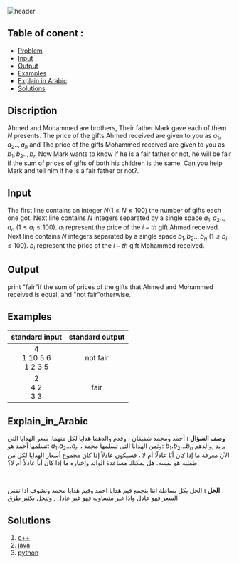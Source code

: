    ![header](https://capsule-render.vercel.app/api?type=waving&color=FFAEC9&height=300&section=header&text=F.%20Gifts&descAlignY=51&descAlign=62)

## Table of conent :
   * [Problem](#Discription)
   * [Input](#Input)
   * [Output](#Output)
   * [Examples](#Examples)
   * [Explain in Arabic](#Explain_in_Arabic)
   * [Solutions](#Solutions)


## Discription
Ahmed and Mohammed are brothers, Their father Mark gave each of them $N$ presents. The price of the gifts Ahmed received are given to you as $a_1,a_2..,a_n$ and The price of the gifts Mohammed received are given to you as $b_1,b_2..,b_n$
Now Mark wants to know if he is a fair father or not, he will be fair if the sum of prices of gifts of both his children is the same. Can you help Mark and tell him if he is a fair father or not?.


## Input
The first line contains an integer $N (1 ≤ N ≤ 100)$ the number of gifts each one got.
Next line contains $N$ integers separated by a single space $a_1,a_2..,a_n$ $(1 ≤ a_i≤ 100)$. $a_i$ represent the price of the $i−th$ gift Ahmed received.
Next line contains $N$ integers separated by a single space $b_1,b_2..,b_n$ $(1 ≤ b_i≤ 100)$. $b_i$ represent the price of the $i−th$ gift Mohammed received.


## Output
print "fair"if the sum of prices of the gifts that Ahmed and Mohammed received is equal, and "not fair"otherwise. 


## Examples
|standard input|standard output|
|:---:|:---:|
| 4 <br>1  10  5  6 <br>1  2  3  5 | not fair |
| 2 <br>4   2 <br> 3   3  | fair |


## Explain_in_Arabic
**وصف السؤال :**
أحمد ومحمد شقيقان ، وقدم والدهما هدايا لكل منهما. سعر الهدايا التي تسلمها أحمد هو: $a_1 ، a_2 .. ، a_n$ ، وثمن الهدايا التي تسلمها محمد: $b_1، b_2 ..، b_n$
يريد ,والدهم الآن معرفة ما إذا كان أبًا عادلًا أم لا ، فسيكون عادلاً إذا كان مجموع أسعار الهدايا لكل من طفليه هو نفسه. هل يمكنك مساعدة الوالد وإخباره ما إذا كان أباً عادلاً أم لا؟.

<br>

**الحل :** الحل بكل بساطة اننا بنجمع قيم هدايا احمد وقيم هدايا محمد ونشوف اذا نفس السعر فهو عادل واذا غير متساويه فهو غير عادل , وتنحل بكثير طرق 


## Solutions
  <ol type="1">
      	<li><a href="https://github.com/FatimaALzahrani/BUCPC/blob/main/F/F.cpp">c++</a></li>
        <li><a href="https://github.com/FatimaALzahrani/BUCPC/blob/main/F/F.java">java</a></li>
        <li><a href="https://github.com/FatimaALzahrani/BUCPC/blob/main/F/F.py">python</a></li>
      </ol>
